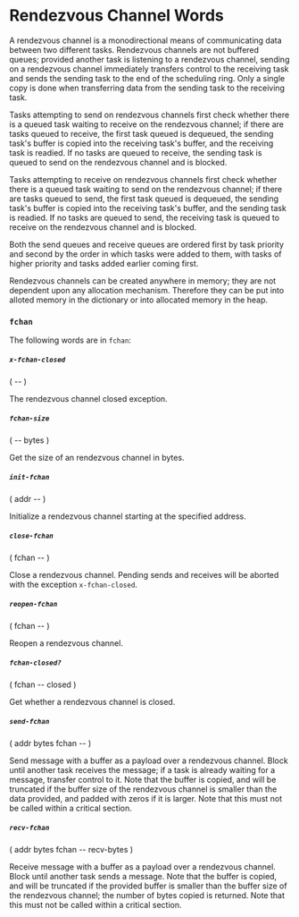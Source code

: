 # Rendezvous Channel Words

A rendezvous channel is a monodirectional means of communicating data between two different tasks. Rendezvous channels are not buffered queues; provided another task is listening to a rendezvous channel, sending on a rendezvous channel immediately transfers control to the receiving task and sends the sending task to the end of the scheduling ring. Only a single copy is done when transferring data from the sending task to the receiving task.

Tasks attempting to send on rendezvous channels first check whether there is a queued task waiting to receive on the rendezvous channel; if there are tasks queued to receive, the first task queued is dequeued, the sending task's buffer is copied into the receiving task's buffer, and the receiving task is readied. If no tasks are queued to receive, the sending task is queued to send on the rendezvous channel and is blocked.

Tasks attempting to receive on rendezvous channels first check whether there is a queued task waiting to send on the rendezvous channel; if there are tasks queued to send, the first task queued is dequeued, the sending task's buffer is copied into the receiving task's buffer, and the sending task is readied. If no tasks are queued to send, the receiving task is queued to receive on the rendezvous channel and is blocked.

Both the send queues and receive queues are ordered first by task priority and second by the order in which tasks were added to them, with tasks of higher priority and tasks added earlier coming first.

Rendezvous channels can be created anywhere in memory; they are not dependent upon any allocation mechanism. Therefore they can be put into alloted memory in the dictionary or into allocated memory in the heap.

### `fchan`

The following words are in `fchan`:

##### `x-fchan-closed`
( -- )

The rendezvous channel closed exception.

##### `fchan-size`
( -- bytes )

Get the size of an rendezvous channel in bytes.

##### `init-fchan`
( addr -- )

Initialize a rendezvous channel starting at the specified address.

##### `close-fchan`
( fchan -- )

Close a rendezvous channel. Pending sends and receives will be aborted with the exception `x-fchan-closed`.

##### `reopen-fchan`
( fchan -- )

Reopen a rendezvous channel.

##### `fchan-closed?`
( fchan -- closed )

Get whether a rendezvous channel is closed.

##### `send-fchan`
( addr bytes fchan -- )

Send message with a buffer as a payload over a rendezvous channel. Block until another task receives the message; if a task is already waiting for a message, transfer control to it. Note that the buffer is copied, and will be truncated if the buffer size of the rendezvous channel is smaller than the data provided, and padded with zeros if it is larger. Note that this must not be called within a critical section.

##### `recv-fchan`
( addr bytes fchan -- recv-bytes )

Receive message with a buffer as a payload over a rendezvous channel. Block until another task sends a message. Note that the buffer is copied, and will be truncated if the provided buffer is smaller than the buffer size of the rendezvous channel; the number of bytes copied is returned. Note that this must not be called within a critical section.
